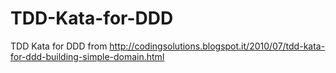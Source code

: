 # TDD-Kata-for-DDD
TDD Kata for DDD from http://codingsolutions.blogspot.it/2010/07/tdd-kata-for-ddd-building-simple-domain.html
